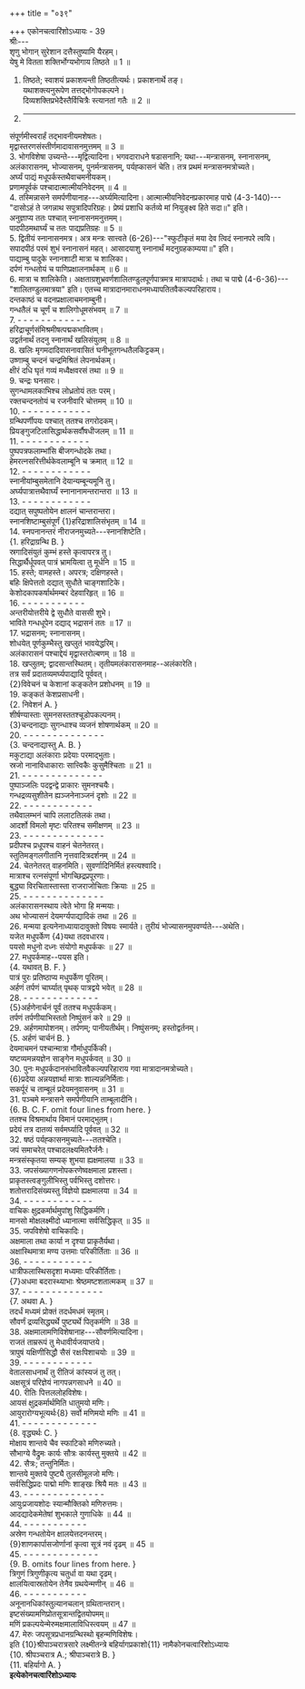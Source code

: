 +++
title = "०३९"

+++
एकोनचत्वारिंशोऽध्यायः - 39  
श्रीः---  
शृणु भोगान् सुरेशान दत्तैस्तुष्यामि यैरहम्।  
येषु मे वितता शक्तिर्भोग्यभोगाय तिष्ठते ॥ 1 ॥  
1. तिष्ठते; स्वाशयं प्रकाशयन्ती तिष्ठतीत्यर्थः। प्रकाशनार्थे तङ्।  
यथाशक्त्यनुरूपेण तत्तद्भोगोपकल्पने।  
दिव्यशक्तिप्रभेदैस्तैर्विचित्रैः स्त्यानतां गतैः ॥ 2 ॥  
2. - - - - - - - - - - - -  
संपूर्णमीस्वरार्हं तद्भावनीयमशेषतः।  
मृद्वास्तरणसंस्तीर्णमादावासनमुत्तमम् ॥ 3 ॥  
3. भोगविशेषा उच्यन्ते---मृद्वित्यादिना। भगवदाराधने षडासनानि; यथा---मन्त्रासनम्, स्नानासनम्, अलंकारासनम्, भोज्यासनम्, पुनर्मन्त्रासनम्, पर्यह्कासनं चेति। तत्र प्रथमं मन्त्रासनमत्रोच्यते।  
अर्घ्यं पाद्यं मधूपर्कस्तथैवाचमनीयकम्।  
प्रणामपूर्वकं पश्चादात्मात्मीयनिवेदनम् ॥ 4 ॥  
4. तस्मिन्नासने समर्पणीयानाह---अर्घ्यमित्यादिना। आत्मात्मीयनिवेदनप्रकारमाह पाद्मे (4-3-140)---"दासोऽहं ते जगन्नाथ सपुत्रादिपरिग्रहः। प्रेष्यं प्रशाधि कर्तव्ये मां नियुङ्‌क्ष्व हिते सदा॥" इति।  
अनुज्ञाप्य ततः पश्चात् स्नानासनमनुत्तमम्।  
पादपीठमथार्घ्यं च ततः पाद्यप्रतिग्रहः ॥ 5 ॥  
5. द्वितीयं स्नानासनमत्र। अत्र मन्त्रः सात्त्वते (6-26)---"स्फुटीकृतं मया देव त्विदं स्नानपरे त्वयि। सपादपीठं परमं शुभं स्नानासनं महत्। आसादयाशु स्नानार्थं मदनुग्रहकाम्यया॥" इति।  
पाद्याम्बु पादुके स्नानशाटी मात्रा च शालिका।  
दर्पणं गन्धतोयं च पाणिप्रक्षालनार्थकम् ॥ 6 ॥  
6. मात्रा च शालिकेति। अक्षताग्रशुभ्रवर्णशालितण्डुलपूर्णपात्रमत्र मात्रापदार्थः। तथा च पाद्मे (4-6-36)---"शालितण्डुलमात्रया" इति। एतच्च मात्रादानमाराधनमध्यापतितवैकल्यपरिहाराय।  
दन्तकाष्ठं च वदनप्रक्षालाचमनाम्बुनी।  
गन्धतैलं च चूर्णं च शालिगोधूमसंभवम् ॥ 7 ॥  
7. - - - - - - - - - - - -  
हरिद्राचूर्णसंमिश्रमीषत्पद्मकभावितम्।  
उद्वर्तनार्थं तदनु स्नानार्थं खलिसंयुतम् ॥ 8 ॥  
8. खलिः मृगमदादिवासनावासितं घनीभूतगन्धतैलकिट्टकम्।  
उष्णाम्बु चन्दनं चन्द्रमिश्रितं लेपनार्थकम्।  
क्षीरं दधि घृतं गव्यं मध्वैक्षवरसं तथा ॥ 9 ॥  
9. चन्द्रः घनसारः।  
सुगन्धामलकाभिश्च लोध्रतोयं ततः परम्।  
रक्तचन्दनतोयं च रजनीवारि चोत्तमम् ॥ 10 ॥  
10. - - - - - - - - - - - -  
ग्रन्थिपर्णीपयः पश्चात् ततश्च तगरोदकम्।  
प्रियङ्गुजटिलासिद्धार्थकसर्वौषधीजलम् ॥ 11 ॥  
11. - - - - - - - - - - - -  
पुष्पपत्रफलाम्भांसि बीजगन्धोदके तथा।  
हेमरत्नसरित्तीर्थकेवलाम्बूनि च क्रमात् ॥ 12 ॥  
12. - - - - - - - - - - - -  
स्नानीयांम्बुसमेतानि देयान्यम्बून्यमूनि तु।  
अर्घ्यपात्रात्तथैवार्घ्यं स्नानानामन्तरान्तरा ॥ 13 ॥  
13. - - - - - - - - - - - -  
दद्यात् सपुष्पतोयेन क्षालनं चान्तरान्तरा।  
स्नानशिष्टाम्बुसंपूर्णं {1}हरिद्राशालिसंभृतम् ॥ 14 ॥  
14. स्नपनानन्तरं नीराजनमुच्यते---स्नानशिष्टेति।  
{1. हरिद्राग्रन्थि B. }  
स्रगादिसंयुतं कुम्भं हस्ते कृत्वापरत्र तु।  
सिद्धार्थैर्धूपवत् पात्रं भ्रामयित्वा तु मूर्धनि ॥ 15 ॥  
15. हस्ते; वामहस्ते। अपरत्र; दक्षिणहस्ते।  
बहिः क्षिपेत्ततो दद्यात् सुधौते चाङ्गशाटिके।  
केशोदकापकर्षार्थमम्बरं देहवारिहृत् ॥ 16 ॥  
16. - - - - - - - - - - -  
अन्तरीयोत्तरीये द्वे सुधौते वाससी शुभे।  
भाविते गन्धधूपेन दद्याद् भद्रासनं ततः ॥ 17 ॥  
17. भद्रासनम्; स्नानासनम्।  
शोधयेत् पूर्णकुम्भैस्तु खप्लुतं भावयेद्धरिम्।  
अलंकारासनं पश्चाद्देयं मृद्वास्तरोल्बणम् ॥ 18 ॥  
18. खप्लुतम्; द्वादसान्तस्थितम्। तृतीयमलंकारासनमाह--अलंकारेति।  
तत्र सर्वं प्रदातव्यमर्घ्यपाद्यादि पूर्ववत्।  
{2}विवेचनं च केशानां कङ्कतेन प्रशोधनम् ॥ 19 ॥  
19. कङ्कतं केशप्रसाधनी।  
{2. निवेशनं A. }  
शीर्षण्यास्ताः सुमनसस्ततश्चूडोपकल्पनम्।  
{3}चन्दनाद्याः सुगन्धाश्च व्यजनं शोषणार्थकम् ॥ 20 ॥  
20. - - - - - - - - - - - - - -  
{3. चन्दनाद्यास्तु A. B. }  
मकुटाद्या अलंकाराः प्रदेयाः परमाद्भुताः।  
स्रजो नानाविधाकाराः सात्त्विकैः कुसुमैश्चिताः ॥ 21 ॥  
21. - - - - - - - - - - - - - -  
पुष्पाञ्जलिः पदद्वन्द्वे प्राकारः सुमनश्चयैः।  
गन्धद्रव्यसुशीतेन ह्यञ्जनेनाञ्जनं दृशोः ॥ 22 ॥  
22. - - - - - - - - - - - -  
तथैवालम्भनं चापि ललाटतिलकं तथा।  
आदर्शो विमलो मृष्टः परितश्च समीक्षणम् ॥ 23 ॥  
23. - - - - - - - - - - - - - -  
प्रदीपश्च प्रधूपश्च वाहनं चेतनेतरत्।  
स्तुतिमङ्गलगीतानि नृत्तवादित्रदर्शनम् ॥ 24 ॥  
24. चेतनेतरत् वाहनमिति। सुवर्णादिनिर्मितं हस्त्यश्वादि।  
मात्राश्च रत्नसंपूर्णा भोगच्छिद्रप्रपूरणाः।  
बुद्ध्या विरचितास्तास्ता राजराजोचिताः क्रियाः ॥ 25 ॥  
25. - - - - - - - - - - - - - -  
अलंकारासनस्थाय त्वेते भोगा हि मन्मयाः।  
अथ भोज्यासनं देयमर्ग्यपाद्यादिकं तथा ॥ 26 ॥  
26. मन्मया इत्यनेनाध्यायादावुक्तो विषयः स्मार्यते। तुरीयं भोज्यासनमुपवर्ण्यते---अथेति।  
यजेत मधुपर्केण {4}यथा तदवधारय।  
पयसो मधुनो दध्नः संयोगो मधुपर्ककः ॥ 27 ॥  
27. मधुपर्कमाह--पयस इति।  
{4. यथावत् B. F. }  
पात्रं पुरः प्रतिष्ठाप्य मधुपर्केण पूरितम्।  
अर्हणं तर्पणं चार्घ्यात् पृथक् पात्रद्वये भवेत् ॥ 28 ॥  
28. - - - - - - - - - - - - -  
{5}अर्हणेनार्चनं पूर्वं ततश्च मधुपर्ककम्।  
तर्पणं तर्पणीयाभिस्ततो निष्पुंसनं करे ॥ 29 ॥  
29. अर्हणमापोशनम्। तर्पणम्; पानीयतीर्थम्। निष्पुंसनम्; हस्तोद्वर्तनम्।  
{5. अर्हणं चार्चनं B. }  
देयमाचमनं पश्चान्मात्रा गौर्माधुपर्किकी।  
यष्टव्यमन्नयज्ञेन साङ्गेन मधुपर्कवत् ॥ 30 ॥  
30. पुनः मधुपर्कदानसंभावितवैकल्यपरिहाराय गवा मात्रादानमत्रोच्यते।  
{6}प्रदेया अन्नयज्ञार्था मात्राः शाल्यन्ननिर्मिताः।  
सकर्पूरं च ताम्बूलं प्रदेयमनुवासनम् ॥ 31 ॥  
31. पञ्चमे मन्त्रासने समर्पणीयानि ताम्बूलादीनि।  
{6. B. C. F. omit four lines from here. }  
ततश्च विश्रमार्थाय विमानं परमाद्भुतम्।  
प्रदेयं तत्र दातव्यं सर्वमर्घ्यादि पूर्ववत् ॥ 32 ॥  
32. षष्ठं पर्यह्कासनमुच्यते---ततश्चेति।  
जपं समाचरेत् पश्चादलक्ष्यमितरैर्जनैः।  
मन्त्रसंस्कृतया सम्यक् शुभया ह्यक्षमालया ॥ 33 ॥  
33. जपसंख्यागणनोपकरणेष्वक्षमाला प्रशस्ता।  
प्राकृतस्त्वङ्गुलीभिस्तु पर्वभिस्तु दशोत्तरः।  
शतोत्तरादिसंख्यस्तु विज्ञेयो ह्यक्षमालया ॥ 34 ॥  
34. - - - - - - - - - - - -  
वाचिकः क्षुद्रकर्मार्थमुपांशु सिद्धिकर्मणि।  
मानसो मोक्षलक्ष्मीदो ध्यानात्मा सर्वसिद्धिकृत् ॥ 35 ॥  
35. जपविशेषो वाचिकादिः।  
अक्षमाला तथा कार्या न दृश्या प्राकृतैर्यथा।  
अक्षास्थिमात्रा मण्य उत्तमाः परिकीर्तिताः ॥ 36 ॥  
36. - - - - - - - - - - - -  
धात्रीफलास्थिसदृशा मध्यमाः परिकीर्तिताः।  
{7}अधमा बदरास्थ्याभाः श्रेष्ठमष्टशतात्मकम् ॥ 37 ॥  
37. - - - - - - - - - - - - - -  
{7. अथवा A. }  
तदर्धं मध्यमं प्रोक्तं तदर्धमधमं स्मृतम्।  
सौवर्णं द्रव्यसिद्ध्यर्थे पुष्ट्यर्थे पितृकर्मणि ॥ 38 ॥  
38. अक्षमालामणिविशेषानाह---सौवर्णमित्यादिना।  
राजतं ताम्ररूपं तु मेधावीर्यजयाप्तये।  
त्रापुषं यक्षिणीसिद्धौ सैसं रक्षःपिशाचयोः ॥ 39 ॥  
39. - - - - - - - - - - - -  
वेतालसाधनार्थं तु रीतिजं कांस्यजं तु तत्।  
अक्षसूत्रं परिज्ञेयं नागपन्नगसाधने ॥ 40 ॥  
40. रीतिः पित्तललोहविशेषः।  
आयसं क्षुद्रकर्मार्थमिति धातुमयो मणिः।  
आयुरारोग्यभूत्यर्थः{8} सर्वो मणिमयो मणिः ॥ 41 ॥  
41. - - - - - - - - - - - - -  
{8. वृद्ध्यर्थः C. }  
मोक्षाय शान्तये चैव स्फाटिको मणिरुच्यते।  
सौभाग्ये वैद्रुमः कार्यः सौत्रः कार्यस्तु मुक्तये ॥ 42 ॥  
42. सैत्रः; तन्तुनिर्मितः।  
शान्तये मुक्तये पुष्ट्यै तुलसीमूलजो मणिः।  
सर्वसिद्धिप्रदः पाद्मो मणिः शाङ्खः श्रियै मतः ॥ 43 ॥  
43. - - - - - - - - - - - - - -  
आयुःप्रजायशोदः स्यान्मौक्तिको मणिरुत्तमः।  
आदद्यादेकमेतेषां शुभकाले गुणाधिके ॥ 44 ॥  
44. - - - - - - - - - - -  
अस्रेण गन्धतोयेन क्षालयेत्तदनन्तरम्।  
{9}शाणकार्पासजोर्णानां कृत्वा सूत्रं नवं दृढम् ॥ 45 ॥  
45. - - - - - - - - - - - - -  
{9. B. omits four lines from here. }  
त्रिगुणं त्रिगुणीकृत्य चतुर्धा वा यथा दृढम्।  
क्षालयित्वास्रतोयेन तेनैव ग्रथयेन्मणीन् ॥ 46 ॥  
46. - - - - - - - - - - -  
अनूनानधिकांस्तुल्यानचलान् ग्रथितान्तरान्।  
इष्टसंख्यामणिप्रोतसूत्रान्तद्वितयोपमम्॥  
मणिं प्रकल्पयेन्मेरुमक्षमालाविधिस्त्वयम् ॥ 47 ॥  
47. मेरुः जपसूत्रप्रधानग्रन्थिस्थो बृहन्मणिविशेषः।  
इति {10}श्रीपाञ्चरात्रसारे लक्ष्मीतन्त्रे बहिर्यागप्रकाशो{11} नामैकोनचत्वारिंशोऽध्यायः  
{10. श्रीपञ्चरात्र A.; श्रीपाञ्चरात्रे B. }  
{11. बहिर्यागो A. }  
********इत्येकोनचत्वारिंशोऽध्यायः********